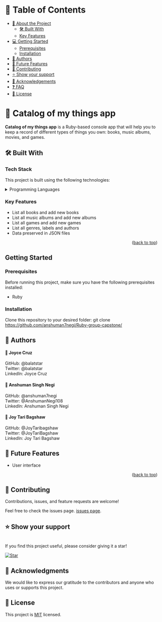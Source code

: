

# 📗 Table of Contents

- [📖 About the Project](#about-project)
  - [🛠 Built With](#built-with)
  - [Key Features](#key-features)
- [💻 Getting Started](#getting-started)
  - [Prerequisites](#prerequisites)
  - [Installation](#installation)
- [👥 Authors](#authors)
- [🔭 Future Features](#future-features)
- [🤝 Contributing](#contributing)
- [⭐️ Show your support](#support)
- [🙏 Acknowledgements](#acknowledgements)
- [❓ FAQ](#faq)
- [📝 License](#license)

<!-- PROJECT DESCRIPTION -->

# 📖 Catalog of my things app <a name="about-project"></a>

**Catalog of my things app** is a Ruby-based console app that will help you to keep a record of different types of things you own: books, music albums, movies, and games.

## 🛠 Built With <a name="built-with"></a>

### Tech Stack

This project is built using the following technologies:

<details>
<summary>Programming Languages</summary>
  <ul>
    <li>Ruby</li>
  </ul>
</details>

### Key Features <a name="key-features"></a>

- List all books and add new books
- List all music albums and add new albums
- List all games and add new games
- List all genres, labels and authors
- Data preserved in JSON files

<p align="right">(<a href="#readme-top">back to top</a>)</p>

<!-- GETTING STARTED -->

## Getting Started <a name="getting-started"></a>

### Prerequisites

Before running this project, make sure you have the following prerequisites installed:

- Ruby

### Installation <a name="installation"></a>

Clone this repository to your desired folder:
   git clone https://github.com/anshuman7negi/Ruby-group-capstone/

<!-- AUTHORS -->

## 👥 Authors <a name="authors"></a>

#### 👤 Joyce Cruz
GitHub: @balatstar<br>
Twitter: @balatstar<br>
LinkedIn: Joyce Cruz<br>

#### 👤 Anshuman Singh Negi
GitHub: @anshuman7negi<br>
Twitter: @AnshumanNegi108<br>
LinkedIn: Anshuman Singh Negi<br>

#### 👤 Joy Tari Bagshaw
GitHub: @JoyTaribagshaw<br>
Twitter: @JoyTariBagshaw<br>
LinkedIn: Joy Tari Bagshaw<br>

## 🔭 Future Features <a name="future-features"></a>

- User interface

<p align="right">(<a href="#readme-top">back to top</a>)</p>

<!-- CONTRIBUTING -->
## 🤝 Contributing <a name="contributing"></a>

Contributions, issues, and feature requests are welcome!

Feel free to check the issues page.
[issues page](https://github.com/anshuman7negi/Ruby-group-capstone/issues).

## ⭐️ Show your support <a name="support"></a>
<br>
If you find this project useful, please consider giving it a star!

[![Star](https://github.com/anshuman7negi/Ruby-group-capstone/?style=social)](https://github.com/anshuman7negi/Ruby-group-capstone/)


<!-- ACKNOWLEDGEMENTS -->
## 🙏 Acknowledgments <a name="acknowledgements"></a>
We would like to express our gratitude to the contributors and anyone who uses or supports this project.

<!-- LICENSE -->
## 📝 License <a name="license"></a>
This project is [MIT](./LICENSE) licensed.
